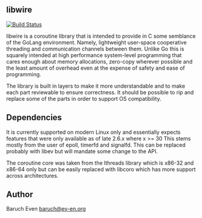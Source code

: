 libwire
--------

[![Build Status](https://travis-ci.org/baruch/libwire.png?branch=master)](https://travis-ci.org/baruch/libwire)

libwire is a coroutine library that is intended to provide in C some semblance
of the GoLang environment. Namely, lightweight user-space cooperative threading
and communication channels between them. Unlike Go this is squarely intended at
high performance system-level programming that cares enough about memory
allocations, zero-copy wherever possible and the least amount of overhead even
at the expense of safety and ease of programming.

The library is built in layers to make it more understandable and to make each
part reviewable to ensure correctness. It should be possible to rip and replace
some of the parts in order to support OS compatibility.

Dependencies
------------

It is currently supported on modern Linux only and essentially expects
features that were only available as of late 2.6.x where x >= 30
This stems mostly from the user of epoll, timerfd and signalfd.
This can be replaced probably with libev but will mandate some change to the
API.

The coroutine core was taken from the lthreads library which is x86-32 and
x86-64 only but can be easily replaced with libcoro which has more support
across architectures.

Author
------

Baruch Even <baruch@ev-en.org>
